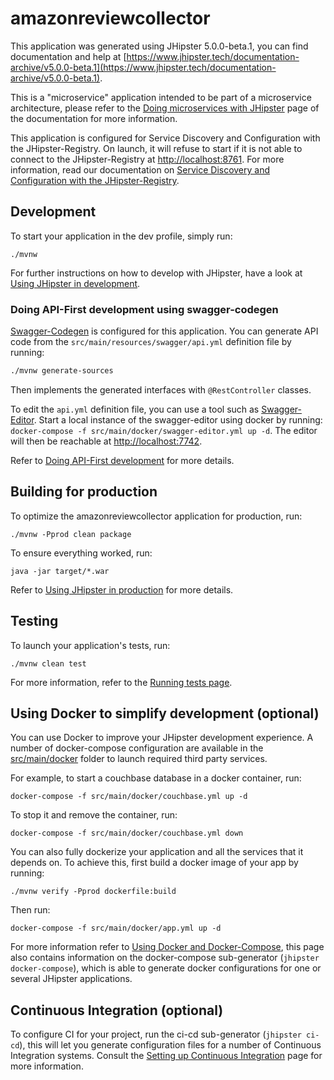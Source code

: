 # amazonreviewcollector
This application was generated using JHipster 5.0.0-beta.1, you can find documentation and help at [https://www.jhipster.tech/documentation-archive/v5.0.0-beta.1](https://www.jhipster.tech/documentation-archive/v5.0.0-beta.1).

This is a "microservice" application intended to be part of a microservice architecture, please refer to the [Doing microservices with JHipster][] page of the documentation for more information.

This application is configured for Service Discovery and Configuration with the JHipster-Registry. On launch, it will refuse to start if it is not able to connect to the JHipster-Registry at [http://localhost:8761](http://localhost:8761). For more information, read our documentation on [Service Discovery and Configuration with the JHipster-Registry][].

## Development

To start your application in the dev profile, simply run:

    ./mvnw


For further instructions on how to develop with JHipster, have a look at [Using JHipster in development][].


### Doing API-First development using swagger-codegen

[Swagger-Codegen]() is configured for this application. You can generate API code from the `src/main/resources/swagger/api.yml` definition file by running:
```bash
./mvnw generate-sources
```
Then implements the generated interfaces with `@RestController` classes.

To edit the `api.yml` definition file, you can use a tool such as [Swagger-Editor](). Start a local instance of the swagger-editor using docker by running: `docker-compose -f src/main/docker/swagger-editor.yml up -d`. The editor will then be reachable at [http://localhost:7742](http://localhost:7742).

Refer to [Doing API-First development][] for more details.

## Building for production

To optimize the amazonreviewcollector application for production, run:

    ./mvnw -Pprod clean package

To ensure everything worked, run:

    java -jar target/*.war


Refer to [Using JHipster in production][] for more details.

## Testing

To launch your application's tests, run:

    ./mvnw clean test

For more information, refer to the [Running tests page][].

## Using Docker to simplify development (optional)

You can use Docker to improve your JHipster development experience. A number of docker-compose configuration are available in the [src/main/docker](src/main/docker) folder to launch required third party services.

For example, to start a couchbase database in a docker container, run:

    docker-compose -f src/main/docker/couchbase.yml up -d

To stop it and remove the container, run:

    docker-compose -f src/main/docker/couchbase.yml down

You can also fully dockerize your application and all the services that it depends on.
To achieve this, first build a docker image of your app by running:

    ./mvnw verify -Pprod dockerfile:build

Then run:

    docker-compose -f src/main/docker/app.yml up -d

For more information refer to [Using Docker and Docker-Compose][], this page also contains information on the docker-compose sub-generator (`jhipster docker-compose`), which is able to generate docker configurations for one or several JHipster applications.

## Continuous Integration (optional)

To configure CI for your project, run the ci-cd sub-generator (`jhipster ci-cd`), this will let you generate configuration files for a number of Continuous Integration systems. Consult the [Setting up Continuous Integration][] page for more information.

[JHipster Homepage and latest documentation]: https://www.jhipster.tech
[JHipster 5.0.0-beta.1 archive]: https://www.jhipster.tech/documentation-archive/v5.0.0-beta.1
[Doing microservices with JHipster]: https://www.jhipster.tech/documentation-archive/v5.0.0-beta.1/microservices-architecture/
[Using JHipster in development]: https://www.jhipster.tech/documentation-archive/v5.0.0-beta.1/development/
[Service Discovery and Configuration with the JHipster-Registry]: https://www.jhipster.tech/documentation-archive/v5.0.0-beta.1/microservices-architecture/#jhipster-registry
[Using Docker and Docker-Compose]: https://www.jhipster.tech/documentation-archive/v5.0.0-beta.1/docker-compose
[Using JHipster in production]: https://www.jhipster.tech/documentation-archive/v5.0.0-beta.1/production/
[Running tests page]: https://www.jhipster.tech/documentation-archive/v5.0.0-beta.1/running-tests/
[Setting up Continuous Integration]: https://www.jhipster.tech/documentation-archive/v5.0.0-beta.1/setting-up-ci/


[Swagger-Codegen]: https://github.com/swagger-api/swagger-codegen
[Swagger-Editor]: http://editor.swagger.io
[Doing API-First development]: https://www.jhipster.tech/documentation-archive/v5.0.0-beta.1/doing-api-first-development/
